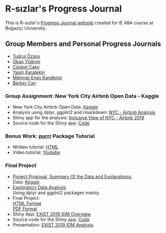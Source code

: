 # R-sızlar's Progress Journal

This is R-sızlar's [Progress Journal website](https://pjournal.github.io/boun01g-r-sizlar/) created for IE 48A course at Boğaziçi University. 

## Group Members and Personal Progress Journals
- [Tuğrul Özsoy](https://pjournal.github.io/boun01-tugrulozsoy/)
- [Okan Yıldırım]()
- [Cüneyt Çakır](https://pjournal.github.io/boun01-Cuneytttt/)
- [Yasin Karatekin](https://pjournal.github.io/boun01-yasinkaratekin/)
- [Mehmet Enes Kandemir](https://pjournal.github.io/boun01-enes-kandemir/)
- [Berker Can](https://pjournal.github.io/boun01-brkrcann/)

### Group Assignment: New York City Airbnb Open Data - Kaggle
- New York City Airbnb Open Data: [Kaggle](https://www.kaggle.com/dgomonov/new-york-city-airbnb-open-data)
- Analysis using dplyr, ggplot2 and rmarkdown:
[NYC - Airbnb Analysis](https://pjournal.github.io/boun01g-r-sizlar/nyc_rsizlar.html)
- Shiny app for the analysis: [Inclusive View of NYC - Airbnb 2019](https://tugrulozsoy.shinyapps.io/nyc_rsizlar_shiny/)
- Source code for the Shiny app: [Code](nyc_assignment_app.R)


### Bonus Work: [purrr](https://purrr.tidyverse.org/) Package Tutorial
- Written tutorial: [HTML](https://pjournal.github.io/boun01g-r-sizlar/purrr_package_rsizlar.html)
- Video tutorial: [Youtube](https://www.youtube.com/watch?v=OoerlbfdrRw&ab_channel=C%C3%BCneyt%C3%87ak%C4%B1r)


### Final Project
- [Project Proposal, Summary Of the Data and Explanations:](https://pjournal.github.io/boun01g-r-sizlar/rsizlar_project_proposal.html)
<br>Data: [*Kaggle*](https://www.kaggle.com/yemregundogmus/turkey-political-opinions?select=datav2.csv). 
- [Exploratory Data Analysis](https://pjournal.github.io/boun01g-r-sizlar/Exist_2019_IDM_Analysis.html)
<br> Using dplyr and ggplot2 packages mainly.
- Final Project: 
<br>[HTML Format](https://pjournal.github.io/boun01g-r-sizlar/final_project_rsizlar.html)
<br> [PDF Format](https://pjournal.github.io/boun01g-r-sizlar/final_project_rsizlar.pdf)
- Shiny App: [EXIST 2019 IDM Overview](https://tugrulozsoy.shinyapps.io/Desktop/)
- Source code for the Shiny app: [Code](exist_2019_idm_app.R)
- Presentation: [EXIST 2019 IDM Analysis](https://onedrive.live.com/view.aspx?resid=30E8A5F19FDAEBD!1295&ithint=file%2cpptx&authkey=!AF9_Nsi8-LjMRUM)


